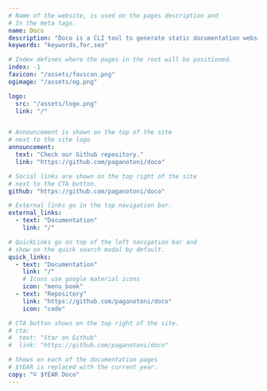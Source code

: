 ```yaml
---
# Name of the website, is used on the pages description and
# In the meta tags.
name: Doco
description: "Doco is a CLI tool to generate static documentation websites from markdown files."
keywords: "keywords,for,seo"

# Index defines where the pages in the root will be positioned.
index: -1
favicon: "/assets/favicon.png"
ogimage: "/assets/og.png"

logo:
  src: "/assets/logo.png"
  link: "/"


# Announcement is shown on the top of the site
# next to the site logo
announcement:
  text: "Check our Github repository."
  link: "https://github.com/paganotoni/doco"

# Social links are shown on the top right of the site
# next to the CTA button.
github: "https://github.com/paganotoni/doco"

# External links go in the top navigation bar.
external_links:
  - text: "Documentation"
    link: "/"

# QuickLinks go on top of the left navigation bar and
# show on the quick search modal by default.
quick_links:
  - text: "Documentation"
    link: "/"
    # Icons use google material icons
    icon: "menu_book"
  - text: "Repository"
    link: "https://github.com/paganotoni/doco"
    icon: "code"

# CTA button shows on the top right of the site.
# cta:
#  text: "Star on Github"
#  link: "https://github.com/paganotoni/doco"

# Shows on each of the documentation pages
# $YEAR is replaced with the current year.
copy: "© $YEAR Doco"
---
```

